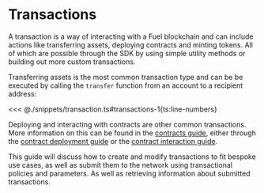 # Transactions

A transaction is a way of interacting with a Fuel blockchain and can include actions like transferring assets, deploying contracts and minting tokens. All of which are possible through the SDK by using simple utility methods or building out more custom transactions.

Transferring assets is the most common transaction type and can be be executed by calling the `transfer` function from an account to a recipient address:

<<< @./snippets/transaction.ts#transactions-1{ts:line-numbers}

Deploying and interacting with contracts are other common transactions. More information on this can be found in the [contracts guide](../contracts/index.md), either through the [contract deployment guide](../contracts/deploying-contracts.md) or the [contract interaction guide](../contracts/methods.md).

This guide will discuss how to create and modify transactions to fit bespoke use cases, as well as submit them to the network using transactional policies and parameters. As well as retrieving information about submitted transactions.
